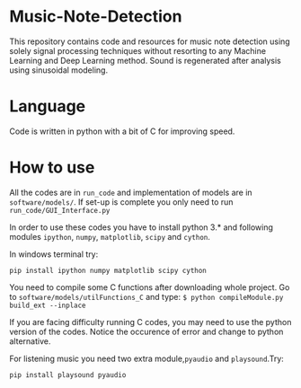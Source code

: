 # Music-Note-Detection
This repository contains code and resources for music note detection using solely signal processing techniques without resorting to any Machine Learning and Deep Learning method. Sound is regenerated after analysis using sinusoidal modeling.
# Language
Code is written in python with a bit of C for improving speed.
# How to use
All the codes are in  `run_code` and implementation of models are in `software/models/`. If set-up is complete you only need to run `run_code/GUI_Interface.py`

In order to use these codes you have to install python 3.* and following modules `ipython`, `numpy`, `matplotlib`, `scipy` and `cython`.

In windows terminal try:

`pip install ipython numpy matplotlib scipy cython`

You need to compile some C functions after downloading whole project. Go to `software/models/utilFunctions_C` and type:
`$ python compileModule.py build_ext --inplace`

If you are facing difficulty running C codes, you may need to use the python version of the codes. Notice the occurence of error and change to python alternative.

For listening music you need two extra module,`pyaudio` and `playsound`.Try:

`pip install playsound pyaudio`

